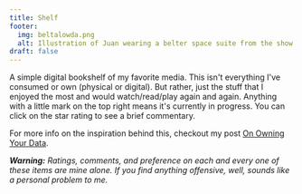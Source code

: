 ```yaml
---
title: Shelf
footer:
  img: beltalowda.png
  alt: Illustration of Juan wearing a belter space suite from the show The Expanse.
draft: false
---
```


A simple digital bookshelf of my favorite media. This isn't everything I've consumed or own (physical or digital). But rather, just the stuff that I enjoyed the most and would watch/read/play again and again. Anything with a little mark on the top right means it's currently in progress. You can click on the star rating to see a brief commentary.

For more info on the inspiration behind this, checkout my post [On Owning Your Data](/posts/on-owning-your-data/).

_**Warning:** Ratings, comments, and preference on each and every one of these items are mine alone. If you find anything offensive, well, sounds like a personal problem to me._
